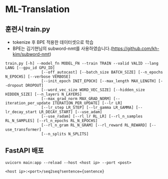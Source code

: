 # ML-Translation

## 훈련시 train.py 
- tokenize 후 BPE 적용한 데이터셋으로 학습
- BPE는 김기현님의 subword-nmt를 사용하였습니다.(https://github.com/kh-kim/subword-nmt)
```
train.py [-h] --model_fn MODEL_FN --train TRAIN --valid VALID --lang LANG [--gpu_id GPU_ID]
                [--off_autocast] [--batch_size BATCH_SIZE] [--n_epochs N_EPOCHS] [--verbose VERBOSE]
                [--init_epoch INIT_EPOCH] [--max_length MAX_LENGTH] [--dropout DROPOUT]
                [--word_vec_size WORD_VEC_SIZE] [--hidden_size HIDDEN_SIZE] [--n_layers N_LAYERS]
                [--max_grad_norm MAX_GRAD_NORM] [--iteration_per_update ITERATION_PER_UPDATE] [--lr LR]
                [--lr_step LR_STEP] [--lr_gamma LR_GAMMA] [--lr_decay_start LR_DECAY_START] [--use_adam]
                [--use_radam] [--rl_lr RL_LR] [--rl_n_samples RL_N_SAMPLES] [--rl_n_epochs RL_N_EPOCHS]
                [--rl_n_gram RL_N_GRAM] [--rl_reward RL_REWARD] [--use_transformer]
                [--n_splits N_SPLITS]
```

## FastAPI 배포
```
uvicorn main:app --reload --host <host ip> --port <post>
```
```
<host ip>:<port>/seq2seq?sentence={sentence}
```
